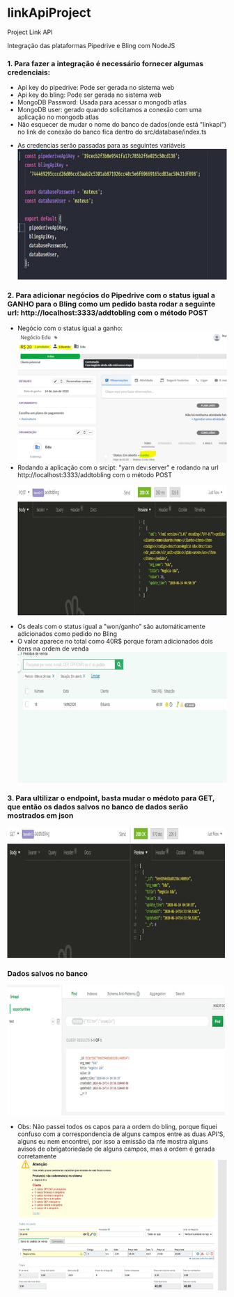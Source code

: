 # linkApiProject

Project Link API

Integração das plataformas Pipedrive e Bling com NodeJS

<div>
<h3>1. Para fazer a integração é necessário fornecer algumas credenciais:</h3>
  <ul>
    <li>Api key do pipedrive: Pode ser gerada no sistema web</li>
    <li>Api key do bling: Pode ser gerada no sistema web</li>
    <li>MongoDB Password: Usada para acessar o mongodb atlas</li>
    <li>MongoDB user: gerado quando solicitamos a conexão com uma aplicação no mongodb atlas</li>
    <li>Não esquecer de mudar o nome do banco de dados(onde está "linkapi") no link de conexão do banco fica dentro do src/database/index.ts</li> 
  </ul>
  <ul>
    <li>As credencias serão passadas para as seguintes variáveis</li>
    <img src="./src/img/cred.JPG" height="300" width="500">
  </ul>
</div>
<div>
  <h3>2. Para adicionar negócios do Pipedrive com o status igual a GANHO para o Bling como um pedido basta rodar a seguinte url: http://localhost:3333/addtobling  com o método POST</h3>
  <ul>
    <li>Negócio com o status igual a ganho:</li>
    <img src="./src/img/ganho.JPG" height="300" width="500">
    <li>Rodando a aplicação com o srcipt: "yarn dev:server" e rodando na url http://localhost:3333/addtobling com o método POST <p>
    <img src="./src/img/insomnia.JPG" height="300" width="500">
    <li>Os deals com o status igual a "won/ganho" são automáticamente adicionados como pedido no Bling</li>
    <li>O valor aparece no total como 40R$ porque foram adicionados dois itens na ordem de venda</li>
    <img src="./src/img/bling.JPG" height="300" width="500">
  </ul>
</div>
<div>
  <h3>3. Para ultilizar o endpoint, basta mudar o médoto para GET, que então os dados salvos no banco de dados serão mostrados em json</h3>
  <img src="./src/img/endpoint.JPG" height="300" width="500">
  <h3>Dados salvos no banco</h3>
  <img src="./src/img/mongodb.JPG" height="300" width="500">
  <div>
    <ul>
      <li>Obs: Não passei todos os capos para a ordem do bling, porque fiquei confuso com a correspondencia de alguns campos entre as duas API'S, alguns eu nem encontrei, por isso a emissão da nfe mostra alguns avisos de obrigatoriedade de alguns campos, mas a ordem é gerada corretamente</li>
      <img src="./src/img/nfe.JPG" height="300" width="500">
    </ul>
  </div>
</div>
